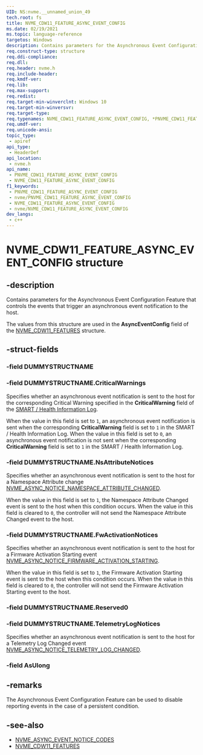 ```yaml
---
UID: NS:nvme.__unnamed_union_49
tech.root: fs 
title: NVME_CDW11_FEATURE_ASYNC_EVENT_CONFIG
ms.date: 02/19/2021 
ms.topic: language-reference
targetos: Windows
description: Contains parameters for the Asynchronous Event Configuration Feature that controls the events that trigger an asynchronous event notification to the host.
req.construct-type: structure
req.ddi-compliance: 
req.dll: 
req.header: nvme.h
req.include-header: 
req.kmdf-ver: 
req.lib: 
req.max-support: 
req.redist: 
req.target-min-winverclnt: Windows 10 
req.target-min-winversvr: 
req.target-type: 
req.typenames: NVME_CDW11_FEATURE_ASYNC_EVENT_CONFIG, *PNVME_CDW11_FEATURE_ASYNC_EVENT_CONFIG
req.umdf-ver: 
req.unicode-ansi: 
topic_type:
 - apiref
api_type:
 - HeaderDef
api_location:
 - nvme.h
api_name:
 - PNVME_CDW11_FEATURE_ASYNC_EVENT_CONFIG
 - NVME_CDW11_FEATURE_ASYNC_EVENT_CONFIG
f1_keywords:
 - PNVME_CDW11_FEATURE_ASYNC_EVENT_CONFIG
 - nvme/PNVME_CDW11_FEATURE_ASYNC_EVENT_CONFIG
 - NVME_CDW11_FEATURE_ASYNC_EVENT_CONFIG
 - nvme/NVME_CDW11_FEATURE_ASYNC_EVENT_CONFIG
dev_langs:
 - c++
---
```


# NVME_CDW11_FEATURE_ASYNC_EVENT_CONFIG structure

## -description

Contains parameters for the Asynchronous Event Configuration Feature that controls the events that trigger an asynchronous event notification to the host.

The values from this structure are used in the **AsyncEventConfig** field of the [NVME_CDW11_FEATURES](ns-nvme-nvme_cdw11_features.md) structure.

## -struct-fields

### -field DUMMYSTRUCTNAME

### -field DUMMYSTRUCTNAME.CriticalWarnings

Specifies whether an asynchronous event notification is sent to the host for the corresponding Critical Warning specified in the **CriticalWarning** field of the [SMART / Health Information Log](ns-nvme-nvme_health_info_log.md).

When the value in this field is set to `1`, an asynchronous event notification is sent when the corresponding **CriticalWarning** field is set to `1` in the SMART / Health Information Log. When the value in this field is set to `0`, an asynchronous event notification is not sent when the corresponding **CriticalWarning** field is set to `1` in the SMART / Health Information Log.

### -field DUMMYSTRUCTNAME.NsAttributeNotices

Specifies whether an asynchronous event notification is sent to the host for a Namespace Attribute change [NVME_ASYNC_NOTICE_NAMESPACE_ATTRIBUTE_CHANGED](ne-nvme-nvme_async_event_notice_codes.md).

When the value in this field is set to `1`, the Namespace Attribute Changed event is sent to the host when this condition occurs. When the value in this field is cleared to `0`, the controller will not send the Namespace Attribute Changed event to the host.

### -field DUMMYSTRUCTNAME.FwActivationNotices

Specifies whether an asynchronous event notification is sent to the host for a Firmware Activation Starting event [NVME_ASYNC_NOTICE_FIRMWARE_ACTIVATION_STARTING](ne-nvme-nvme_async_event_notice_codes.md). 

When the value in this field is set to `1`, the Firmware Activation Starting event is sent to the host when this condition occurs. When the value in this field is cleared to `0`, the controller will not send the Firmware Activation Starting event to the host.

### -field DUMMYSTRUCTNAME.Reserved0

### -field DUMMYSTRUCTNAME.TelemetryLogNotices

Specifies whether an asynchronous event notification is sent to the host for a Telemetry Log Changed event [NVME_ASYNC_NOTICE_TELEMETRY_LOG_CHANGED](ne-nvme-nvme_async_event_notice_codes.md).

### -field AsUlong

## -remarks

The Asynchronous Event Configuration Feature can be used to disable reporting events in the case of a persistent condition.

## -see-also

- [NVME_ASYNC_EVENT_NOTICE_CODES](ne-nvme-nvme_async_event_notice_codes.md)
- [NVME_CDW11_FEATURES](ns-nvme-nvme_cdw11_features.md)